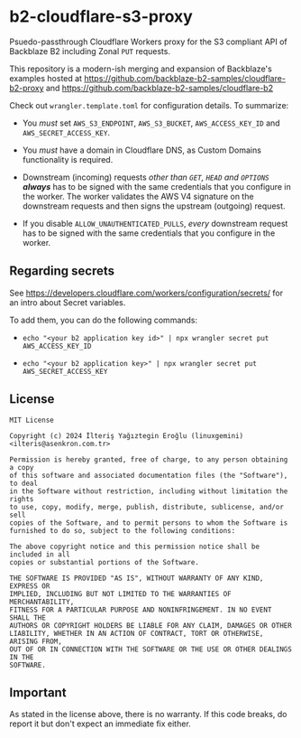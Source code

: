 # b2-cloudflare-s3-proxy

Psuedo-passthrough Cloudflare Workers proxy for the S3 compliant API of Backblaze B2 including Zonal `PUT` requests.

This repository is a modern-ish merging and expansion of Backblaze's examples hosted at https://github.com/backblaze-b2-samples/cloudflare-b2-proxy and https://github.com/backblaze-b2-samples/cloudflare-b2

Check out `wrangler.template.toml` for configuration details. To summarize:

 - You _must_ set `AWS_S3_ENDPOINT`, `AWS_S3_BUCKET`, `AWS_ACCESS_KEY_ID` and `AWS_SECRET_ACCESS_KEY`.

 - You _must_ have a domain in Cloudflare DNS, as Custom Domains functionality is required.

 - Downstream (incoming) requests _other than `GET`, `HEAD` and `OPTIONS`_ ***always*** has to be signed with the same credentials that you configure in the worker. The worker validates the AWS V4 signature on the downstream requests and then signs the upstream (outgoing) request.

 - If you disable `ALLOW_UNAUTHENTICATED_PULLS`, _every_ downstream request has to be signed with the same credentials that you configure in the worker.

## Regarding secrets

See https://developers.cloudflare.com/workers/configuration/secrets/ for an intro about Secret variables.

To add them, you can do the following commands:

 - `echo "<your b2 application key id>" | npx wrangler secret put AWS_ACCESS_KEY_ID`

 - `echo "<your b2 application key>" | npx wrangler secret put AWS_SECRET_ACCESS_KEY`

## License

```
MIT License

Copyright (c) 2024 İlteriş Yağıztegin Eroğlu (linuxgemini) <ilteris@asenkron.com.tr>

Permission is hereby granted, free of charge, to any person obtaining a copy
of this software and associated documentation files (the "Software"), to deal
in the Software without restriction, including without limitation the rights
to use, copy, modify, merge, publish, distribute, sublicense, and/or sell
copies of the Software, and to permit persons to whom the Software is
furnished to do so, subject to the following conditions:

The above copyright notice and this permission notice shall be included in all
copies or substantial portions of the Software.

THE SOFTWARE IS PROVIDED "AS IS", WITHOUT WARRANTY OF ANY KIND, EXPRESS OR
IMPLIED, INCLUDING BUT NOT LIMITED TO THE WARRANTIES OF MERCHANTABILITY,
FITNESS FOR A PARTICULAR PURPOSE AND NONINFRINGEMENT. IN NO EVENT SHALL THE
AUTHORS OR COPYRIGHT HOLDERS BE LIABLE FOR ANY CLAIM, DAMAGES OR OTHER
LIABILITY, WHETHER IN AN ACTION OF CONTRACT, TORT OR OTHERWISE, ARISING FROM,
OUT OF OR IN CONNECTION WITH THE SOFTWARE OR THE USE OR OTHER DEALINGS IN THE
SOFTWARE.
```

## Important

As stated in the license above, there is no warranty. If this code breaks, do report it but don't expect an immediate fix either.
